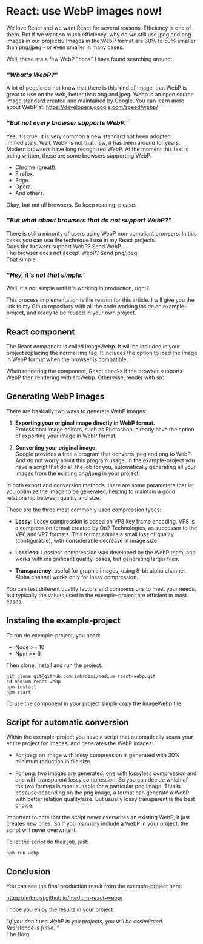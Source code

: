 # React: use WebP images now!

We love React and we want React for several reasons. Efficiency is one of them. But if we want so much efficiency, why do we still use jpeg and png images in our projects? Images in the WebP format are 30% to 50% smaller than png/jpeg - or even smaller in many cases.

Well, these are a few WebP "cons" I have found searching around:

### *"What's WebP?"*
A lot of people do not know that there is this kind of image, that WebP is great to use on the web, better than png and jpeg. Webp is an open source image standard created and maintained by Google. You can learn more about WebP at: https://developers.google.com/speed/webp/

### *"But not every browser supports WebP."*
Yes, it's true. It is very common a new standard not been adopted immediately. Well, WebP is not that new, it has been around for years. Modern browsers have long recognized WebP.
At the moment this text is being written, these are some browsers supporting WebP:
- Chrome (great!).
- Firefox.
- Edge.
- Opera.
- And others.
  
Okay, but not all browsers. So keep reading, please.

### *"But what about browsers that do not support WebP?"*
There is still a minority of users using WebP non-compliant browsers.
In this cases you can use the technique I use in my React projects.<br />
Does the browser support WebP? Send WebP.<br />
The browser does not accept WebP? Send png/jpeg.<br />
That simple.

### *"Hey, it's not that simple."*
Well, it's not simple until it's working in production, right?

This process implementation is the reason for this article.
I will give you the link to my Gihub repository with all the code working inside an example-project, and ready to be reused in your own project.

## React component
The React component is called ImageWebp. It will be included in your project replacing the normal img tag. It includes the option to load the image in WebP format when the browser is compatible.

When rendering the component, React checks if the browser supports WebP then rendering with srcWebp. Otherwise, render with src.

## Generating WebP images

There are basically two ways to generate WebP images:

1) **Exporting your original image directly in WebP format.**<br />
Professional image editors, such as Photoshop, already have the option of exporting your image in WebP format.

2) **Converting your original image.**<br />
Google provides a free a program that converts jpeg and png to WebP. And do not worry about this program usage, in the example-project you have a script that do all the job for you, automatically generating all your images from the existing png/jpeg in your project.

In both export and conversion methods, there are some parameters that let you optimize the image to be generated, helping to maintain a good relationship between quality and size. 

These are the three most commonly used compression types:

- **Lossy**: Lossy compression is based on VP8 key frame encoding. VP8 is a compression format created by On2 Technologies, as successor to the VP6 and VP7 formats. This format admits a small loss of quality (configurable), with considerable decrease in image size.

- **Lossless**: Lossless compression was developed by the WebP team, and works with insignificant quality losses, but generating larger files.

- **Transparency**: useful for graphic images, using 8-bit alpha channel. Alpha channel works only for lossy compression.

You can test different quality factors and compressions to meet your needs, but typically the values ​​used in the exemple-project are efficient in most cases.

## Instaling the example-project

To run de exemple-project, you need:

- Node >= 10
- Npm >= 6

Then clone, install and run the project:

    git clone git@github.com:imbroisi/medium-react-webp.git
    cd medium-react-webp
    npm install
    npm start

To use the component in your project simply copy the ImageWebp file.

## Script for automatic conversion

Within the exemple-project you have a script that automatically scans your entire project for images, and generates the WebP images.

- For jpeg: an image with lossy compression is generated with 30% minimum reduction in file size.
  
- For png: two images are generated: one with lossyless compression and one with transparent lossy compression. So you can decide which of the two formats is most suitable for a particular png image. This is because depending on the png image, a format can generate a WebP with better relation quality/size. But usually lossy transparent is the best choice.

Important to note that the script never overwrites an existing WebP, it just creates new ones. So if you manually include a WebP in your project, the script will never overwrite it.

To let the script do their job, just:

    npm run webp

## Conclusion

You can see the final production result from the example-project here:

https://imbroisi.github.io/medium-react-webp/

I hope you enjoy the results in your project.

*"If you don't use WebP in you projects, you will be assimilated.<br />
Resistance is futile. "*<br />
The Borg.
